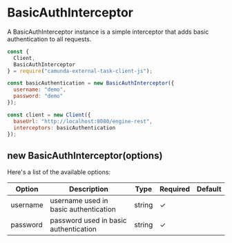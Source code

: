 # BasicAuthInterceptor

A BasicAuthInterceptor instance is a simple interceptor that adds basic authentication to all requests.

```js
const {
  Client,
  BasicAuthInterceptor
} = require("camunda-external-task-client-js");

const basicAuthentication = new BasicAuthInterceptor({
  username: "demo",
  password: "demo"
});

const client = new Client({
  baseUrl: "http://localhost:8080/engine-rest",
  interceptors: basicAuthentication
});
```

## new BasicAuthInterceptor(options)

Here's a list of the available options:

| Option   | Description                           | Type   | Required | Default |
| -------- | ------------------------------------- | ------ | -------- | ------- |
| username | username used in basic authentication | string | ✓        |         |
| password | password used in basic authentication | string | ✓        |         |
